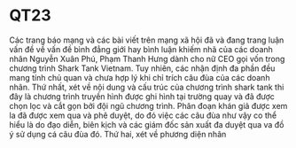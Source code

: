 # QT23
Các trang báo mạng và các bài viết trên mạng xã hội đã và đang trang luận vấn đề về vấn đề bình đẳng giới hay bình luận khiếm nhã của các doanh nhân Nguyễn Xuân Phú, Phạm Thanh Hưng dành cho nữ CEO gọi vốn trong chương trình Shark Tank Vietnam. Tuy nhiên, các nhận định đa phần đều mang tính chủ quan và chưa hợp lý khi chỉ trích câu đùa của các doanh nhân. Thứ nhất, xét về nội dung và cấu trúc của chương trình shark tank thi đây là chương trình truyền hình được ghi hình tại trường quay và đã được chọn lọc và cắt gọn bởi đội ngũ chương trình. Phân đoạn khán giả được xem la đã được xem qua và phê duyệt, do đó việc các câu đùa như vậy co thể hiểu là do đạo diễn, biên kịch và các giám đốc sản xuất đa duyệt qua va đồ ý sử dụng cá câu đùa đó. Thứ hai, xét về phương diện nhân 
